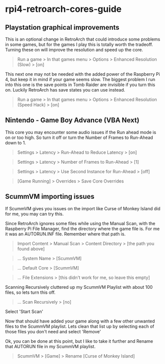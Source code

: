 # rpi4-retroarch-cores-guide


## Playstation graphical improvements
This is an optional change in RetroArch that could introduce some problems in some games, but for the games I play this is totally worth the tradeoff. Turning these on will improve the resolution and speed up the core.

> Run a game > In that games menu > Options > Enhanced Resolution (Slow) > [on]

This next one may not be needed with the added power of the Raspberry Pi 4, but keep it in mind if your game seems slow.  The biggest problem I run into this one is the save points in Tomb Raider are invisible if you turn this on.  Luckily RetroArch has save states you can use instead.

> Run a game > In that games menu > Options > Enhanced Resolution (Speed Hack) > [on]


## Nintendo - Game Boy Advance (VBA Next)

This core you may encounter some audio issues if the Run ahead mode is on or too high. So turn it off or turn the Number of Frames to Run-Ahead down to 1.

> Settings > Latency > Run-Ahead to Reduce Latency > [on]

> Settings > Latency > Number of Frames to Run-Ahead > [1]

> Settings > Latency > Use Second Instance for Run-Ahead > [off]

> [Game Running] > Overrides > Save Core Overrides

## ScummVM importing issues

If ScummVM gives you issues on the import like Curse of Monkey Island did for me, you may can try this.

Since RetroArch ignores some files while using the Manual Scan, with the Raspberry Pi File Manager, find the directory where the game file is. For me it was an AUTORUN.INF file. Remember where that path is.

> Import Content > Manual Scan > Content Directory > [the path you found above]

> ... System Name > [ScummVM]

> ... Default Core > [ScummVM]

> ... File Extensions > [this didn't work for me, so leave this empty]

Scanning Recursively cluttered up my ScummVM Playlist with about 100 files, so lets turn this off.

> ... Scan Recursively > [no]

Select 'Start Scan'

Now that should have added your game along with a few other unwanted files to the ScummVM playlist.  Lets clean that list up by selecting each of those files you don't need and select 'Remove'

Ok, you can be done at this point, but I like to take it further and Rename that AUTORUN file in my ScummVM playlist.

> ScummVM > [Game] > Rename [Curse of Monkey Island]

